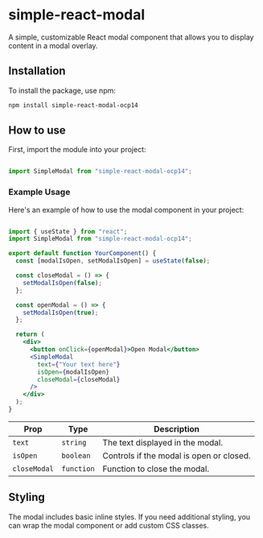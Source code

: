# simple-react-modal

A simple, customizable React modal component that allows you to display content in a modal overlay. 

## Installation

To install the package, use npm:

```bash
npm install simple-react-modal-ocp14
```
## How to use
First, import the module into your project:

```js

import SimpleModal from "simple-react-modal-ocp14";

```

### Example Usage
Here's an example of how to use the modal component in your project:
```jsx

import { useState } from "react";
import SimpleModal from "simple-react-modal-ocp14";

export default function YourComponent() {
  const [modalIsOpen, setModalIsOpen] = useState(false);

  const closeModal = () => {
    setModalIsOpen(false);
  };

  const openModal = () => {
    setModalIsOpen(true);
  };

  return (
    <div>
      <button onClick={openModal}>Open Modal</button>
      <SimpleModal
        text={"Your text here"}
        isOpen={modalIsOpen}
        closeModal={closeModal}
      />
    </div>
  );
}
```

| Prop          | Type       | Description                              |
|---------------|------------|------------------------------------------|
| `text`        | `string`   | The text displayed in the modal.         |
| `isOpen`      | `boolean`  | Controls if the modal is open or closed. |
| `closeModal`  | `function` | Function to close the modal.             |


## Styling
The modal includes basic inline styles. If you need additional styling, you can wrap the modal component or add custom CSS classes.
